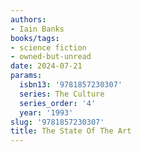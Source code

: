 ```yaml
---
authors:
- Iain Banks
books/tags:
- science fiction
- owned-but-unread
date: 2024-07-21
params:
  isbn13: '9781857230307'
  series: The Culture
  series_order: '4'
  year: '1993'
slug: '9781857230307'
title: The State Of The Art
---
```


<!--more-->